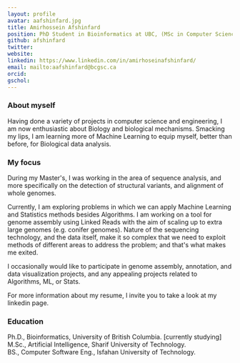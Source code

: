 ```yaml
---
layout: profile
avatar: aafshinfard.jpg
title: Amirhossein Afshinfard
position: PhD Student in Bioinformatics at UBC, (MSc in Computer Science / AI)
github: afshinfard
twitter: 
website:
linkedin: https://www.linkedin.com/in/amirhoseinafshinfard/
email: mailto:aafshinfard@bcgsc.ca
orcid: 
gschol: 
---
```


### About myself
Having done a variety of projects in computer science and engineering, I am now enthusiastic about Biology and biological mechanisms. Smacking my lips, I am learning more of Machine Learning to equip myself, better than before, for Biological data analysis.

### My focus
During my Master's, I was working in the area of sequence analysis, and more specifically on the detection of structural variants, and alignment of whole genomes.

Currently, I am exploring problems in which we can apply Machine Learning and Statistics methods besides Algorithms. I am working on a tool for genome assembly using Linked Reads with the aim of scaling up to extra large genomes (e.g. conifer genomes). Nature of the sequencing technology, and the data itself, make it so complex that we need to exploit methods of different areas to address the problem; and that's what makes me exited.

I occasionally would like to participate in genome assembly, annotation, and data visualization projects, and any appealing projects related to Algorithms, ML, or Stats.

For more information about my resume, I invite you to take a look at my linkedin page.

### Education
Ph.D., Bioinformatics, University of British Columbia. [currently studying] <br/>
M.Sc., Artificial Intelligence, Sharif University of Technology. <br/>
BS., Computer Software Eng., Isfahan University of Technology.
